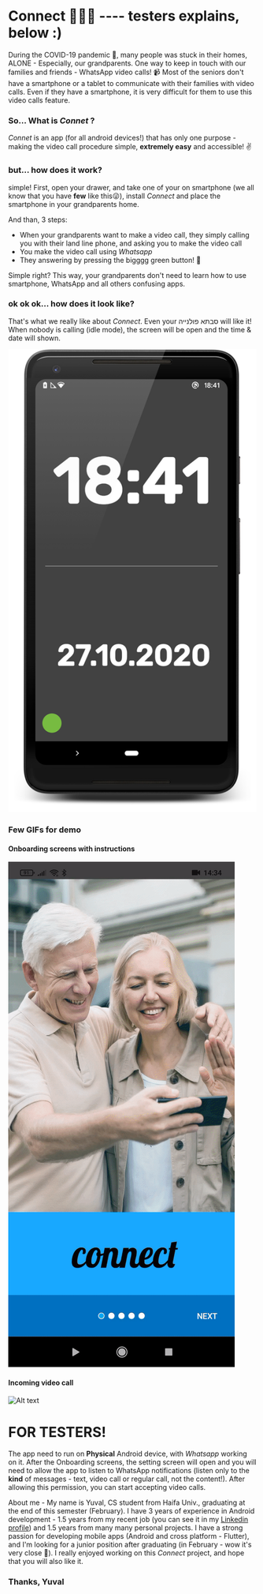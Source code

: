 # Connect  👦📱👵 ---- testers explains, below :)

 During the COVID-19 pandemic 🦠, many people was stuck in their homes, ALONE - Especially, our grandparents.
One way to keep in touch with our families and friends - WhatsApp video calls! 📹
 Most of the seniors don't have a smartphone or a tablet to communicate with their families with video calls.
 Even if they have a smartphone, it is very difficult for them to use this video calls feature.


### So...  What is  *Connet* ?
 *Connet* is an app (for all android devices!) that has only one purpose - making the video call procedure simple, **extremely easy** and accessible! ✌️

### but... how does it work?
simple!
First, open your drawer, and take one of your on smartphone (we all know that you have **few** like this😜), install *Connect* and place the smartphone in your grandparents home.

And than, 3 steps:
- When your grandparents want to make a video call, they simply calling you with their land line phone, and asking you to make the video call
- You make the video call using *Whatsapp*
- They answering by pressing the bigggg green button! 💚

Simple right?
This way, your grandparents don't need to learn how to use smartphone, WhatsApp and all others confusing apps.

### ok ok ok... how does it look like?
That's what we really like about *Connect*. Even your סבתא פולנייה will like it!
When nobody is calling (idle mode), the screen will be open and the time & date will shown.

![Alt text](connect_instructions/main_green.png)


### Few GIFs for demo
#### Onboarding screens with instructions
![Alt text](connect_instructions/onboarding.gif)

#### Incoming video call
![Alt text](connect_instructions/calling.gif)

# FOR TESTERS!
The app need to run on **Physical** Android device, with *Whatsapp* working on it.
After the Onboarding screens, the setting screen will open and you will need to allow the app to listen to WhatsApp notifications (listen only to the **kind** of messages - text, video call or regular call, not the content!).
After allowing this permission, you can start accepting video calls.

About me -
My name is Yuval, CS student from Haifa Univ., graduating at the end of this semester (February).
I have 3 years of experience in Android development - 1.5 years from my recent job (you can see it in my [Linkedin profile](https://www.linkedin.com/in/yuvaltamir/)) and 1.5 years from many many personal projects.
I have a strong passion for developing mobile apps (Android and cross platform - Flutter), and I'm looking for a junior position after graduating (in February - wow it's very close 🥳).
I really enjoyed working on this *Connect* project, and hope that you will also like it.
### Thanks, Yuval
